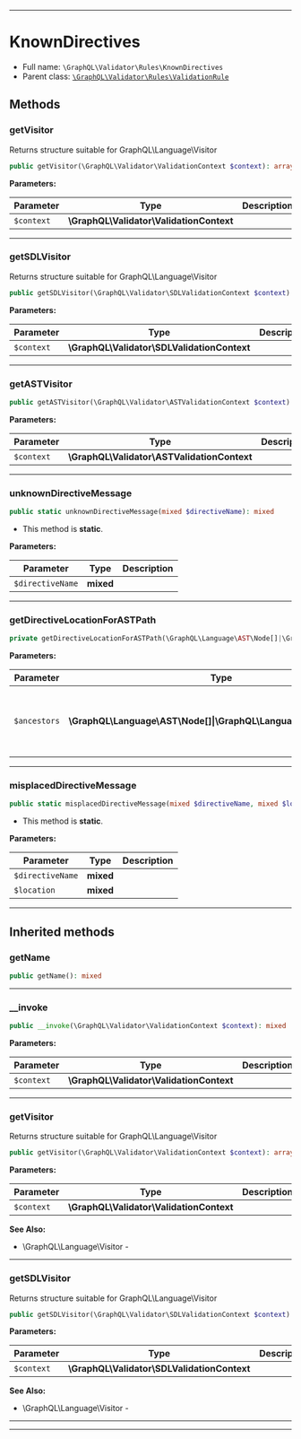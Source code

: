 ***

# KnownDirectives





* Full name: `\GraphQL\Validator\Rules\KnownDirectives`
* Parent class: [`\GraphQL\Validator\Rules\ValidationRule`](./ValidationRule.md)




## Methods


### getVisitor

Returns structure suitable for GraphQL\Language\Visitor

```php
public getVisitor(\GraphQL\Validator\ValidationContext $context): array
```








**Parameters:**

| Parameter | Type | Description |
|-----------|------|-------------|
| `$context` | **\GraphQL\Validator\ValidationContext** |  |




***

### getSDLVisitor

Returns structure suitable for GraphQL\Language\Visitor

```php
public getSDLVisitor(\GraphQL\Validator\SDLValidationContext $context): array
```








**Parameters:**

| Parameter | Type | Description |
|-----------|------|-------------|
| `$context` | **\GraphQL\Validator\SDLValidationContext** |  |




***

### getASTVisitor



```php
public getASTVisitor(\GraphQL\Validator\ASTValidationContext $context): mixed
```








**Parameters:**

| Parameter | Type | Description |
|-----------|------|-------------|
| `$context` | **\GraphQL\Validator\ASTValidationContext** |  |




***

### unknownDirectiveMessage



```php
public static unknownDirectiveMessage(mixed $directiveName): mixed
```



* This method is **static**.




**Parameters:**

| Parameter | Type | Description |
|-----------|------|-------------|
| `$directiveName` | **mixed** |  |




***

### getDirectiveLocationForASTPath



```php
private getDirectiveLocationForASTPath(\GraphQL\Language\AST\Node[]|\GraphQL\Language\AST\NodeList[] $ancestors): string
```








**Parameters:**

| Parameter | Type | Description |
|-----------|------|-------------|
| `$ancestors` | **\GraphQL\Language\AST\Node[]&#124;\GraphQL\Language\AST\NodeList[]** | The type is actually (Node&amp;#124;NodeList)[] but this PSR-5 syntax is so far not supported by most of the tools |




***

### misplacedDirectiveMessage



```php
public static misplacedDirectiveMessage(mixed $directiveName, mixed $location): mixed
```



* This method is **static**.




**Parameters:**

| Parameter | Type | Description |
|-----------|------|-------------|
| `$directiveName` | **mixed** |  |
| `$location` | **mixed** |  |




***


## Inherited methods


### getName



```php
public getName(): mixed
```











***

### __invoke



```php
public __invoke(\GraphQL\Validator\ValidationContext $context): mixed
```








**Parameters:**

| Parameter | Type | Description |
|-----------|------|-------------|
| `$context` | **\GraphQL\Validator\ValidationContext** |  |




***

### getVisitor

Returns structure suitable for GraphQL\Language\Visitor

```php
public getVisitor(\GraphQL\Validator\ValidationContext $context): array
```








**Parameters:**

| Parameter | Type | Description |
|-----------|------|-------------|
| `$context` | **\GraphQL\Validator\ValidationContext** |  |



**See Also:**

* \GraphQL\Language\Visitor - 

***

### getSDLVisitor

Returns structure suitable for GraphQL\Language\Visitor

```php
public getSDLVisitor(\GraphQL\Validator\SDLValidationContext $context): array
```








**Parameters:**

| Parameter | Type | Description |
|-----------|------|-------------|
| `$context` | **\GraphQL\Validator\SDLValidationContext** |  |



**See Also:**

* \GraphQL\Language\Visitor - 

***


***

